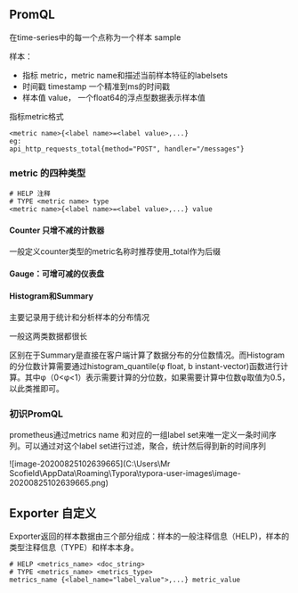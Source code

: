 ## PromQL

在time-series中的每一个点称为一个样本 sample

样本：

* 指标 metric，metric name和描述当前样本特征的labelsets
* 时间戳 timestamp 一个精准到ms的时间戳
* 样本值 value， 一个float64的浮点型数据表示样本值

指标metric格式

```
<metric name>{<label name>=<label value>,...}
eg:
api_http_requests_total{method="POST", handler="/messages"}
```

### metric 的四种类型

```
# HELP 注释
# TYPE <metric name> type
<metric name>{<label name>=<label value>,...} value
```

#### Counter 只增不减的计数器

一般定义counter类型的metric名称时推荐使用_total作为后缀



#### Gauge：可增可减的仪表盘



#### Histogram和Summary

主要记录用于统计和分析样本的分布情况

一般这两类数据都很长

区别在于Summary是直接在客户端计算了数据分布的分位数情况。而Histogram的分位数计算需要通过histogram_quantile(φ float, b instant-vector)函数进行计算。其中φ（0<φ<1）表示需要计算的分位数，如果需要计算中位数φ取值为0.5，以此类推即可。



### 初识PromQL

prometheus通过metrics name 和对应的一组label set来唯一定义一条时间序列。可以通过对这个label set进行过滤，聚合，统计然后得到新的时间序列



![image-20200825102639665](C:\Users\Mr Scofield\AppData\Roaming\Typora\typora-user-images\image-20200825102639665.png)







## Exporter 自定义

Exporter返回的样本数据由三个部分组成：样本的一般注释信息（HELP)，样本的类型注释信息（TYPE）和样本本身。

```
# HELP <metrics_name> <doc_string>
# TYPE <metrics_name> <metrics_type>
metrics_name {<label_name="label_value">,...} metric_value
```

